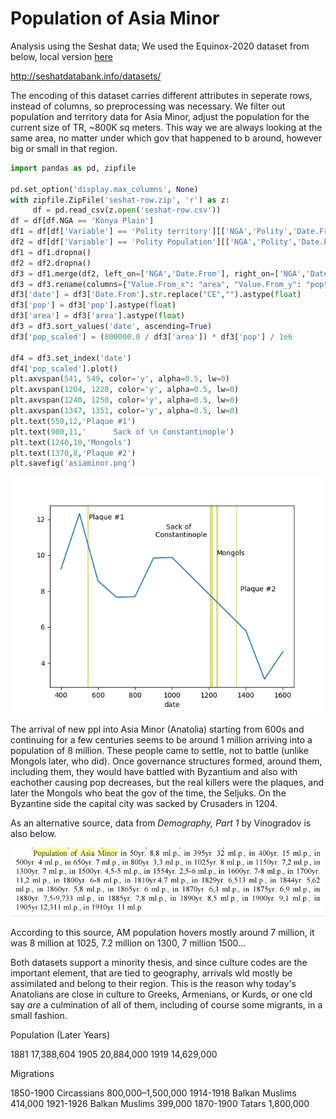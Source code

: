 # Population of Asia Minor 

Analysis using the Seshat data; We used the Equinox-2020 dataset from below,
local version [here](seshat-row.zip)

http://seshatdatabank.info/datasets/

The encoding of this dataset carries different attributes in seperate
rows, instead of columns, so preprocessing was necessary. We filter
out population and territory data for Asia Minor, adjust the
population for the current size of TR, ~800K sq meters. This way we
are always looking at the same area, no matter under which gov that
happened to b around, however big or small in that region.


```python
import pandas as pd, zipfile

pd.set_option('display.max_columns', None)
with zipfile.ZipFile('seshat-row.zip', 'r') as z:
     df = pd.read_csv(z.open('seshat-row.csv'))
df = df[df.NGA == 'Konya Plain']
df1 = df[df['Variable'] == 'Polity territory'][['NGA','Polity','Date.From','Value.From']]
df2 = df[df['Variable'] == 'Polity Population'][['NGA','Polity','Date.From','Value.From']]
df1 = df1.dropna()
df2 = df2.dropna()
df3 = df1.merge(df2, left_on=['NGA','Date.From'], right_on=['NGA','Date.From'])
df3 = df3.rename(columns={"Value.From_x": "area", "Value.From_y": "pop"})
df3['date'] = df3['Date.From'].str.replace("CE","").astype(float)
df3['pop'] = df3['pop'].astype(float)
df3['area'] = df3['area'].astype(float)
df3 = df3.sort_values('date', ascending=True)
df3['pop_scaled'] = (800000.0 / df3['area']) * df3['pop'] / 1e6

df4 = df3.set_index('date')
df4['pop_scaled'].plot()
plt.axvspan(541, 549, color='y', alpha=0.5, lw=0)
plt.axvspan(1204, 1220, color='y', alpha=0.5, lw=0)
plt.axvspan(1240, 1250, color='y', alpha=0.5, lw=0)
plt.axvspan(1347, 1351, color='y', alpha=0.5, lw=0)
plt.text(550,12,'Plaque #1')
plt.text(900,11,'      Sack of \n Constantinople')
plt.text(1240,10,'Mongols')
plt.text(1370,8,'Plaque #2')
plt.savefig('asiaminor.png')
```

![](asiaminor.png)

The arrival of new ppl into Asia Minor (Anatolia) starting from 600s
and continuing for a few centuries seems to be around 1 million
arriving into a population of 8 million. These people came to settle,
not to battle (unlike Mongols later, who did). Once governance
structures formed, around them, including them, they would have
battled with Byzantium and also with eachother causing pop decreases,
but the real killers were the plaques, and later the Mongols who beat
the gov of the time, the Seljuks. On the Byzantine side the capital
city was sacked by Crusaders in 1204.

As an alternative source, data from *Demography, Part 1* by Vinogradov is also below.

![](pop-asia-minor.png)

According to this source, AM population hovers mostly around 7
million, it was 8 million at 1025, 7.2 million on 1300, 7 million
1500...

Both datasets support a minority thesis, and since culture codes are
the important element, that are tied to geography, arrivals wld mostly
be assimilated and belong to their region. This is the reason why
today's Anatolians are close in culture to Greeks, Armenians, or
Kurds, or one cld say *are* a culmination of all of them, including of
course some migrants, in a small fashion. 

Population (Later Years)

1881 17,388,604	
1905 20,884,000
1919 14,629,000

Migrations

1850-1900 Circassians     800,000–1,500,000
1914-1918 Balkan Muslims  414,000
1921-1926 Balkan Muslims  399,000
1870-1900 Tatars          1,800,000
